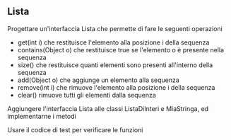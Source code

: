 ## Lista

Progettare un'interfaccia Lista che permette di fare le seguenti operazioni
* get(int i) che restituisce l'elemento alla posizione i della sequenza
* contains(Object o) che restituisce true se l'elemento o è presente nella sequenza
* size() che restituisce quanti elementi sono presenti all'interno della sequenza
* add(Object o) che aggiunge un elemento alla sequenza
* remove(int i) che rimuove l'elemento alla posizione i della sequenza
* clear() rimuove tutti gli elementi dalla sequenza

Aggiungere l'interfaccia Lista alle classi ListaDiInteri e MiaStringa, ed implementarne i metodi

Usare il codice di test per verificare le funzioni
